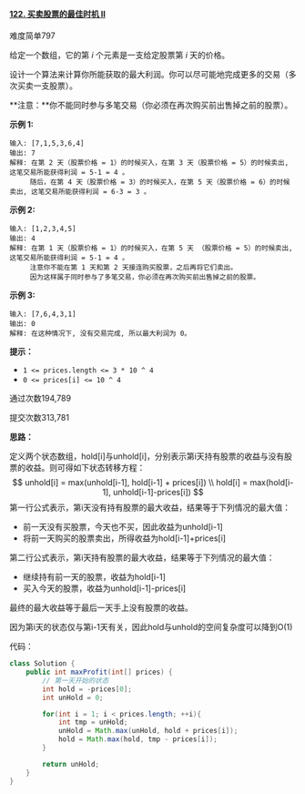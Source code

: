 #### [122. 买卖股票的最佳时机 II](https://leetcode-cn.com/problems/best-time-to-buy-and-sell-stock-ii/)

难度简单797

给定一个数组，它的第 *i* 个元素是一支给定股票第 *i* 天的价格。

设计一个算法来计算你所能获取的最大利润。你可以尽可能地完成更多的交易（多次买卖一支股票）。

**注意：**你不能同时参与多笔交易（你必须在再次购买前出售掉之前的股票）。

 

**示例 1:**

```
输入: [7,1,5,3,6,4]
输出: 7
解释: 在第 2 天（股票价格 = 1）的时候买入，在第 3 天（股票价格 = 5）的时候卖出, 这笔交易所能获得利润 = 5-1 = 4 。
     随后，在第 4 天（股票价格 = 3）的时候买入，在第 5 天（股票价格 = 6）的时候卖出, 这笔交易所能获得利润 = 6-3 = 3 。
```

**示例 2:**

```
输入: [1,2,3,4,5]
输出: 4
解释: 在第 1 天（股票价格 = 1）的时候买入，在第 5 天 （股票价格 = 5）的时候卖出, 这笔交易所能获得利润 = 5-1 = 4 。
     注意你不能在第 1 天和第 2 天接连购买股票，之后再将它们卖出。
     因为这样属于同时参与了多笔交易，你必须在再次购买前出售掉之前的股票。
```

**示例 3:**

```
输入: [7,6,4,3,1]
输出: 0
解释: 在这种情况下, 没有交易完成, 所以最大利润为 0。
```

 

**提示：**

- `1 <= prices.length <= 3 * 10 ^ 4`
- `0 <= prices[i] <= 10 ^ 4`

通过次数194,789

提交次数313,781



**思路：**

定义两个状态数组，hold[i]与unhold[i]，分别表示第i天持有股票的收益与没有股票的收益。则可得如下状态转移方程：
$$
unhold[i] = max(unhold[i-1], hold[i-1] + prices[i]) \\
hold[i] = max(hold[i-1], unhold[i-1]-prices[i])
$$
第一行公式表示，第i天没有持有股票的最大收益，结果等于下列情况的最大值：

- 前一天没有买股票，今天也不买，因此收益为unhold[i-1]
- 将前一天购买的股票卖出，所得收益为hold[i-1]+prices[i]

第二行公式表示，第i天持有股票的最大收益，结果等于下列情况的最大值：

- 继续持有前一天的股票，收益为hold[i-1]
- 买入今天的股票，收益为unhold[i-1]-prices[i]

最终的最大收益等于最后一天手上没有股票的收益。



因为第i天的状态仅与第i-1天有关，因此hold与unhold的空间复杂度可以降到O(1)



代码：

```java
class Solution {
    public int maxProfit(int[] prices) {
        // 第一天开始的状态
        int hold = -prices[0];
        int unHold = 0;

        for(int i = 1; i < prices.length; ++i){
            int tmp = unHold;
            unHold = Math.max(unHold, hold + prices[i]);
            hold = Math.max(hold, tmp - prices[i]);
        }

        return unHold;
    }
}
```

